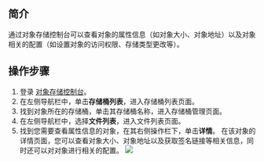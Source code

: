 ## 简介

通过对象存储控制台可以查看对象的属性信息（如对象大小、对象地址）以及对象相关的配置（如设置对象的访问权限、存储类型更改等）。

## 操作步骤

1. 登录 [对象存储控制台](https://console.cloud.tencent.com/cos5)。
2. 在左侧导航栏中，单击**存储桶列表**，进入存储桶列表页面。
3. 找到对象所在的存储桶，单击其存储桶名称，进入存储桶管理页面。
4. 在左侧导航栏中，选择**文件列表**，进入文件列表页面。
5. 找到您需要查看属性信息的对象，在其右侧操作栏下，单击**详情**。
在该对象的详情页面，您可以查看对象大小、对象地址以及获取签名链接等相关信息，同时还可以对对象进行相关的配置。
![](https://qcloudimg.tencent-cloud.cn/raw/8f07b8f1e6825c4c3a4d6134c8dcdcc6.png)


